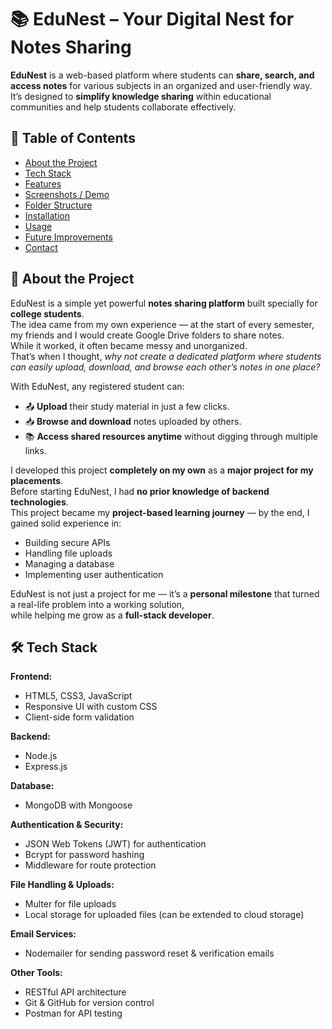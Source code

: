 # 📚 EduNest – Your Digital Nest for Notes Sharing

**EduNest** is a web-based platform where students can **share, search, and access notes** for various subjects in an organized and user-friendly way.  
It’s designed to **simplify knowledge sharing** within educational communities and help students collaborate effectively.



## 📑 Table of Contents
- [About the Project](#-about-the-project)
- [Tech Stack](#-tech-stack)
- [Features](#-features)
- [Screenshots / Demo](#-screenshots--demo)
- [Folder Structure](#-folder-structure)
- [Installation](#-installation)
- [Usage](#-usage)
- [Future Improvements](#-future-improvements)
- [Contact](#-contact)

## 📜 About the Project

EduNest is a simple yet powerful **notes sharing platform** built specially for **college students**.  
The idea came from my own experience — at the start of every semester, my friends and I would create Google Drive folders to share notes.  
While it worked, it often became messy and unorganized.  
That’s when I thought, *why not create a dedicated platform where students can easily upload, download, and browse each other’s notes in one place?*

With EduNest, any registered student can:
- 📤 **Upload** their study material in just a few clicks.
- 📥 **Browse and download** notes uploaded by others.
- 📚 **Access shared resources anytime** without digging through multiple links.

I developed this project **completely on my own** as a **major project for my placements**.  
Before starting EduNest, I had **no prior knowledge of backend technologies**.  
This project became my **project-based learning journey** — by the end, I gained solid experience in:
- Building secure APIs
- Handling file uploads
- Managing a database
- Implementing user authentication

EduNest is not just a project for me — it’s a **personal milestone** that turned a real-life problem into a working solution,  
while helping me grow as a **full-stack developer**.

## 🛠 Tech Stack

**Frontend:**
- HTML5, CSS3, JavaScript
- Responsive UI with custom CSS
- Client-side form validation

**Backend:**
- Node.js
- Express.js

**Database:**
- MongoDB with Mongoose

**Authentication & Security:**
- JSON Web Tokens (JWT) for authentication
- Bcrypt for password hashing
- Middleware for route protection

**File Handling & Uploads:**
- Multer for file uploads
- Local storage for uploaded files (can be extended to cloud storage)

**Email Services:**
- Nodemailer for sending password reset & verification emails

**Other Tools:**
- RESTful API architecture
- Git & GitHub for version control
- Postman for API testing

